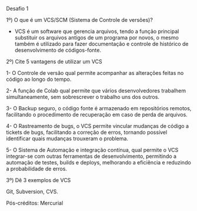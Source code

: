 Desafio 1

1º) O que é um VCS/SCM (Sistema de Controle de versões)?

 - VCS é um software que gerencia arquivos, tendo a função principal substituir os arquivos antigos de um programa por novos, o mesmo também é utilizado para fazer documentação e controle de histórico de desenvolvimento de códigos-fonte.

2º) Cite 5 vantagens de utilizar um VCS

1- O Controle de versão qual permite acompanhar as alterações feitas no código ao longo do tempo.

2- A função de Colab qual permite que vários desenvolvedores trabalhem simultaneamente, sem sobrescrever o trabalho uns dos outros.

3- O Backup seguro, o código fonte é armazenado em repositórios remotos, facilitando o procedimento de recuperação em caso de perda de arquivos.

4- O Rastreamento de bugs, o VCS permite vincular mudanças de código a tickets de bugs, facilitando a correção de erros, tornando possível identificar quais mudanças trouxeram o problema.

5- O Sistema de Automação e integração contínua, qual permite o VCS integrar-se com outras ferramentas de desenvolvimento, permitindo a automação de testes, builds e deploys, melhorando a eficiência e reduzindo a probabilidade de erros.

3º) Dê 3 exemplos de VCS

Git, Subversion, CVS.

Pós-créditos: Mercurial
